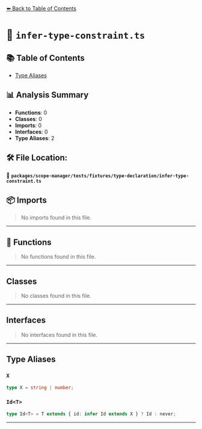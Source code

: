 [⬅️ Back to Table of Contents](../../../../../index.md)

# 📄 `infer-type-constraint.ts`

## 📚 Table of Contents

- [Type Aliases](#type-aliases)

## 📊 Analysis Summary

- **Functions**: 0
- **Classes**: 0
- **Imports**: 0
- **Interfaces**: 0
- **Type Aliases**: 2

## 🛠️ File Location:
📂 **`packages/scope-manager/tests/fixtures/type-declaration/infer-type-constraint.ts`**

## 📦 Imports

> No imports found in this file.


---

## 🔧 Functions

> No functions found in this file.


---

## Classes

> No classes found in this file.


---

## Interfaces

> No interfaces found in this file.


---

## Type Aliases

### `X`

```ts
type X = string | number;
```

### `Id<T>`

```ts
type Id<T> = T extends { id: infer Id extends X } ? Id : never;
```


---